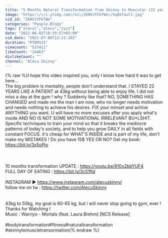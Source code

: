 ```yaml
---
title: "5 Months Natural Transformation from Skinny to Muscular (22 years old)"
image: "https:\/\/i.ytimg.com\/vi\/ZkNVJtFkfWo\/hqdefault.jpg"
vid_id: "ZkNVJtFkfWo"
categories: "People-Blogs"
tags: ["alecul","alecu","zyzz"]
date: "2022-06-02T18:39:57+03:00"
vid_date: "2021-07-06T12:11:10Z"
duration: "PT6M11S"
viewcount: "537411"
likeCount: "14463"
dislikeCount: ""
channel: "Alecu Skinny"
---
```

{% raw %}I hope this video inspired you, only I know how hard it was to get here...<br />The big problem is mentality, people don't understand that. I STAYED 22 YEARS LIKE A PATIENT at 43kg without being able to enjoy life. I did not miss a day at the gym ! why ? Suddenly like that? NO, SOMETHING HAS CHANGED and made me the man I am now, who no longer needs motivation and needs nothing to achieve his desires. FIX your minset and achive ANYTHING you want. U will have no more excuses after you apply what's inside AND NO IS NOT SOME MOTIVATIONAL IRRELEVANT BU*LSHIT. Specific techniques to train your mind so that it breaks the mediocre patterns of today's society, and to help you grow DAILY in all fields with constant FOCUS. it's cheap for WHAT'S INSIDE and is part of my life, don't make my MISTAKES ! Do you have 15$ YES OR NO? Get my book: <a rel="nofollow" target="blank" href="https://bit.ly/3x5oPjo">https://bit.ly/3x5oPjo</a><br /><br /><br /><br />10 months transformation UPDATE : <a rel="nofollow" target="blank" href="https://youtu.be/910x2bbYUF4">https://youtu.be/910x2bbYUF4</a><br />FULL DAY OF EATING : <a rel="nofollow" target="blank" href="https://bit.ly/3c51ftd">https://bit.ly/3c51ftd</a><br /><br />INSTAGRAM ► <a rel="nofollow" target="blank" href="https://www.instagram.com/alecuskinny/">https://www.instagram.com/alecuskinny/</a><br />follow me on tw : <a rel="nofollow" target="blank" href="https://twitter.com/AlecuSkinny">https://twitter.com/AlecuSkinny</a><br /><br /><br />43kg to 50kg, my goal is 60-65 kg, but i will never stop going to gym, ever ! Thanks for Watching !<br /> Music : Warriyo - Mortals (feat. Laura Brehm) [NCS Release]<br /><br />#bodytransformation#fitness#naturaltransformation #skinnytomuscletransormation{% endraw %}

